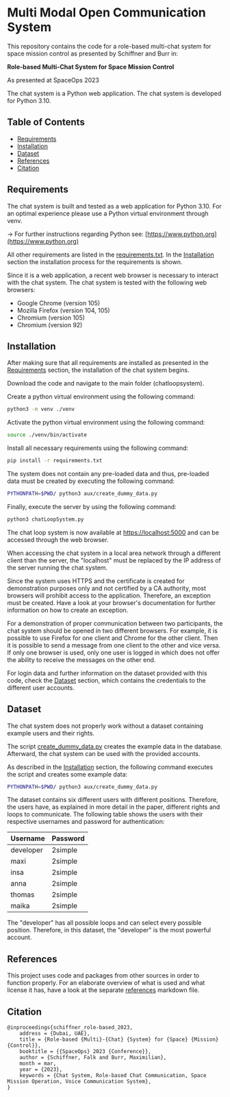 <!-- omit in toc -->
# Multi Modal Open Communication System
This repository contains the code for a role-based multi-chat system for space mission control as presented by Schiffner and Burr in:

**Role-based Multi-Chat System for Space Mission Control** <!-- [PDF](tbd) -->

As presented at SpaceOps 2023

The chat system is a Python web application. The chat system is developed for Python 3.10.

<!-- omit in toc -->
## Table of Contents
- [Requirements](#requirements)
- [Installation](#installation)
- [Dataset](#dataset)
- [References](#references)
- [Citation](#citation)

## Requirements
The chat system is built and tested as a web application for Python 3.10. 
For an optimal experience please use a Python virtual environment through venv.

&rarr; For further instructions regarding Python see: [https://www.python.org](https://www.python.org)

All other requirements are listed in the [requirements.txt](requirements.txt). In the [Installation](#installation) section the installation process for the requirements is shown.

Since it is a web application, a recent web browser is necessary to interact with the chat system. The chat system is tested with the following web browsers:

- Google Chrome (version 105)
- Mozilla Firefox (version 104, 105)
- Chromium (version 105)
- Chromium (version 92)

## Installation
After making sure that all requirements are installed as presented in the [Requirements](#requirements) section, the installation of the chat system begins.

Download the code and navigate to the main folder (chatloopsystem). 

Create a python virtual environment using the following command:
```````bash
python3 -m venv ./venv
```````

Activate the python virtual environment using the following command:
```````bash
source ./venv/bin/activate
```````

Install all necessary requirements using the following command:
```````bash
pip install -r requirements.txt
```````

The system does not contain any pre-loaded data and thus, pre-loaded data must be created by executing the following command:
```````bash
PYTHONPATH=$PWD/ python3 aux/create_dummy_data.py
```````

Finally, execute the server by using the following command:
```````bash
python3 chatLoopSystem.py
```````

The chat loop system is now available at [https://localhost:5000](https://localhost:5000) and can be accessed through the web browser.

When accessing the chat system in a local area network through a different client than the server, the "localhost" must be replaced by the IP address of the server running the chat system.

Since the system uses HTTPS and the certificate is created for demonstration purposes only and not certified by a CA authority, most browsers will prohibit access to the application. Therefore, an exception must be created. Have a look at your browser's documentation for further information on how to create an exception.

For a demonstration of proper communication between two participants, the chat system should be opened in two different browsers. For example, it is possible to use Firefox for one client and Chrome for the other client. Then it is possible to send a message from one client to the other and vice versa. If only one browser is used, only one user is logged in which does not offer the ability to receive the messages on the other end.

For login data and further information on the dataset provided with this code, check the [Dataset](#dataset) section, which contains the credentials to the different user accounts. 

## Dataset
The chat system does not properly work without a dataset containing example users and their rights.

The script [create_dummy_data.py](aux/create_dummy_data.py) creates the example data in the database. Afterward, the chat system can be used with the provided accounts.

As described in the [Installation](#installation) section, the following command executes the script and creates some example data:
```````bash
PYTHONPATH=$PWD/ python3 aux/create_dummy_data.py
```````

The dataset contains six different users with different positions. Therefore, the users have, as explained in more detail in the paper, different rights and loops to communicate. The following table shows the users with their respective usernames and password for authentication:

| Username  | Password |
|-----------|----------|
| developer | 2simple  |
| maxi      | 2simple  |
| insa      | 2simple  |
| anna      | 2simple  |
| thomas    | 2simple  |
| maika     | 2simple  |

The "developer" has all possible loops and can select every possible position. Therefore, in this dataset, the "developer" is the most powerful account. 

## References
This project uses code and packages from other sources in order to function properly.
For an elaborate overview of what is used and what license it has, have a look at the separate [references](references.md) markdown file.

## Citation
<!-- [PDF](tbd) -->

```
@inproceedings{schiffner_role-based_2023,
	address = {Dubai, UAE},
	title = {Role-based {Multi}-{Chat} {System} for {Space} {Mission} {Control}},
	booktitle = {{SpaceOps} 2023 {Conference}},
	author = {Schiffner, Falk and Burr, Maximilian},
	month = mar,
	year = {2023},
	keywords = {Chat System, Role-based Chat Communication, Space Mission Operation, Voice Communication System},
}
```